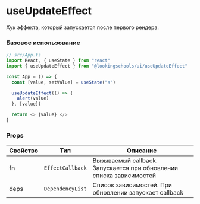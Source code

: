 # useUpdateEffect

Хук эффекта, который запускается после первого рендера.

### Базовое использование

```ts
// src/App.ts
import React, { useState } from "react"
import { useUpdateEffect } from "@lookingschools/ui/useUpdateEffect"

const App = () => {
  const [value, setValue] = useState("a")

  useUpdateEffect(() => {
    alert(value)
  }, [value])

  return <> {value} </>
}
```

### Props

<!-- props:start -->

| Свойство | Тип              | Описание                                                            |
| -------- | ---------------- | ------------------------------------------------------------------- |
| fn       | `EffectCallback` | Вызываемый callback. Запускается при обновлении списка зависимостей |
| deps     | `DependencyList` | Список зависимостей. При обновлении запускает callback              |

<!-- props:end -->
